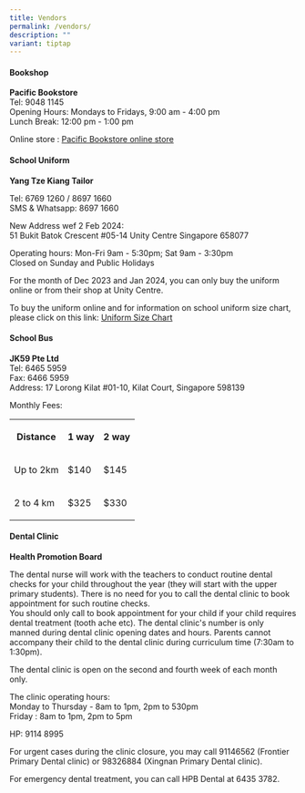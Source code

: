 ```yaml
---
title: Vendors
permalink: /vendors/
description: ""
variant: tiptap
---
```

<h4>Bookshop</h4>
<p><strong>Pacific Bookstore</strong> 
<br>Tel: 9048 1145
<br>Opening Hours: Mondays to Fridays, 9:00 am - 4:00 pm
<br>Lunch Break: 12:00 pm - 1:00 pm</p>
<p>Online store : <a href="https://www.pacificbookstores.com/" rel="noopener noreferrer nofollow" target="_blank">Pacific Bookstore online store</a>
</p>
<h4>School Uniform</h4>
<p><strong>Yang Tze Kiang Tailor</strong>
</p>
<p>Tel: 6769 1260 / 8697 1660
<br>SMS &amp; Whatsapp: 8697 1660</p>
<p>New Address wef 2 Feb 2024:
<br>51 Bukit Batok Crescent #05-14 Unity Centre&nbsp;Singapore 658077</p>
<p>Operating hours: Mon-Fri 9am - 5:30pm; Sat 9am - 3:30pm
<br>Closed on Sunday and Public Holidays</p>
<p>For the month of Dec 2023 and Jan 2024, you can only buy the uniform online
or from their shop at Unity Centre.</p>
<p>To buy the uniform online and for information on school uniform size chart,
please click on this link: <a href="https://www.yangtzekiang.com.sg/eshop/size-chart/" rel="noopener noreferrer nofollow" target="_blank">Uniform Size Chart</a>
</p>
<h4>School Bus</h4>
<p><strong>JK59 Pte Ltd</strong> 
<br>Tel: 6465 5959
<br>Fax: 6466 5959
<br>Address: 17 Lorong Kilat #01-10, Kilat Court, Singapore 598139</p>
<p>Monthly Fees:</p>
<table>
<tbody>
<tr>
<th rowspan="1" colspan="1">
<p>Distance</p>
</th>
<th rowspan="1" colspan="1">
<p>1 way</p>
</th>
<th rowspan="1" colspan="1">
<p>2 way</p>
</th>
</tr>
<tr>
<td rowspan="1" colspan="1">
<p>Up to 2km</p>
</td>
<td rowspan="1" colspan="1">
<p>$140</p>
</td>
<td rowspan="1" colspan="1">
<p>$145</p>
</td>
</tr>
<tr>
<td rowspan="1" colspan="1">
<p>2 to 4 km</p>
</td>
<td rowspan="1" colspan="1">
<p>$325</p>
</td>
<td rowspan="1" colspan="1">
<p>$330</p>
</td>
</tr>
</tbody>
</table>
<h4>Dental Clinic</h4>
<p><strong>Health Promotion Board</strong> 
<br>
</p>
<p>The dental nurse will work with the teachers to conduct routine dental
checks for your child throughout the year (they will start with the upper
primary students). There is no need for you to call the dental clinic to
book appointment for such routine checks.
<br>You should only call to book appointment for your child if your child
requires dental treatment (tooth ache etc). The dental clinic's number
is only manned during dental clinic opening dates and hours. Parents cannot
accompany their child to the dental clinic during curriculum time (7:30am
to 1:30pm).
<br>
</p>
<p>The dental clinic is open on the second and fourth week of each month
only.</p>
<p>The clinic operating hours:
<br>Monday to Thursday - 8am to 1pm, 2pm to 530pm
<br>Friday : 8am to 1pm, 2pm to 5pm</p>
<p>HP: 9114 8995
<br>
</p>
<p>For urgent cases during the clinic closure, you may call 91146562 (Frontier
Primary Dental clinic) or 98326884 (Xingnan Primary Dental clinic).</p>
<p>For emergency dental treatment, you can call HPB Dental at 6435 3782.</p>